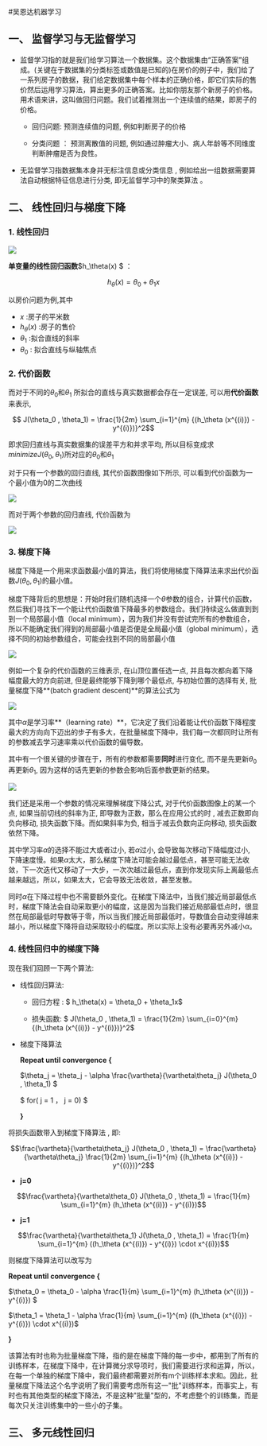 #吴恩达机器学习


## 一、 监督学习与无监督学习

+ 监督学习指的就是我们给学习算法一个数据集。这个数据集由“正确答案”组成。(关键在于数据集的分类标签或数值是已知的)在房价的例子中，我们给了一系列房子的数据，我们给定数据集中每个样本的正确价格，即它们实际的售价然后运用学习算法，算出更多的正确答案。比如你朋友那个新房子的价格。用术语来讲，这叫做回归问题。我们试着推测出一个连续值的结果，即房子的价格。

	+ 回归问题: 预测连续值的问题, 例如判断房子的价格
	
	+ 分类问题 ： 预测离散值的问题, 例如通过肿瘤大小、病人年龄等不同维度判断肿瘤是否为良性。

+ 无监督学习指数据集本身并无标注信息或分类信息 , 例如给出一组数据需要算法自动根据特征信息进行分类, 即无监督学习中的聚类算法 。

## 二、 线性回归与梯度下降

### 1. 线性回归

![](http://img.fhypayaso.cn/QQ20200820-143637%402x.png)

**单变量的线性回归函数**$h_\theta(x) $ ：

$$ h_\theta(x) = \theta_0 + \theta_1x$$

以房价问题为例,其中

+ $x$ :房子的平米数
+ $h_\theta(x)$ :房子的售价
+ $\theta_1$ :拟合直线的斜率
+ $\theta_0$ : 拟合直线与纵轴焦点

### 2. 代价函数

而对于不同的$\theta_0$和$\theta_1$ 所拟合的直线与真实数据都会存在一定误差, 可以用**代价函数**来表示,


$$ J(\theta_0 , \theta_1) = \frac{1}{2m} \sum_{i=1}^{m} {(h_\theta (x^{(i)})  - y^{(i)})}^2$$

即求回归直线与真实数据集的误差平方和并求平均, 所以目标变成求$minimize J(\theta_0 , \theta_1)$所对应的$\theta_0$和$\theta_1$

对于只有一个参数的回归直线, 其代价函数图像如下所示, 可以看到代价函数为一个最小值为0的二次曲线 

![](http://img.fhypayaso.cn/QQ20200820-150438@2x.png)

而对于两个参数的回归直线, 代价函数为

![](http://img.fhypayaso.cn/QQ20200820-150717@2x.png)
	
### 3. 梯度下降

梯度下降是一个用来求函数最小值的算法，我们将使用梯度下降算法来求出代价函数$J(\theta_0 , \theta_1)$的最小值。

梯度下降背后的思想是：开始时我们随机选择一个$\theta$参数的组合，计算代价函数，然后我们寻找下一个能让代价函数值下降最多的参数组合。我们持续这么做直到到到一个局部最小值（local minimum），因为我们并没有尝试完所有的参数组合，所以不能确定我们得到的局部最小值是否便是全局最小值（global minimum），选择不同的初始参数组合，可能会找到不同的局部最小值

![](http://img.fhypayaso.cn/QQ20200820-151420@2x.png)

例如一个复杂的代价函数的三维表示, 在山顶位置任选一点, 并且每次都向着下降幅度最大的方向前进, 但是最终能够下降到哪个最低点, 与初始位置的选择有关, 批量梯度下降**(batch gradient descent)**的算法公式为

![](http://img.fhypayaso.cn/QQ20200820-152208@2x.png)


其中$\alpha$是学习率**（learning rate）**，它决定了我们沿着能让代价函数下降程度最大的方向向下迈出的步子有多大，在批量梯度下降中，我们每一次都同时让所有的参数减去学习速率乘以代价函数的偏导数。

其中有一个很关键的步骤在于，所有的参数都需要**同时**进行变化, 而不是先更新$\theta_0$再更新$\theta_1$,  因为这样的话先更新的参数会影响后面参数更新的结果。

![](http://img.fhypayaso.cn/QQ20200820-152659@2x.png)

我们还是采用一个参数的情况来理解梯度下降公式,  对于代价函数图像上的某一个点, 如果当前切线的斜率为正, 即导数为正数，那么在应用公式的时 ,  减去正数即向负向移动, 损失函数下降。而如果斜率为负, 相当于减去负数向正向移动, 损失函数依然下降。

其中学习率$\alpha$的选择不能过大或者过小, 若$\alpha$过小, 会导致每次移动下降幅度过小, 下降速度慢。如果$\alpha$太大，那么梯度下降法可能会越过最低点，甚至可能无法收敛，下一次迭代又移动了一大步，一次次越过最低点，直到你发现实际上离最低点越来越远，所以，如果太大，它会导致无法收敛，甚至发散。

同时$\alpha$在下降过程中也不需要额外变化。在梯度下降法中，当我们接近局部最低点时，梯度下降法会自动采取更小的幅度，这是因为当我们接近局部最低点时，很显然在局部最低时导数等于零，所以当我们接近局部最低时，导数值会自动变得越来越小，所以梯度下降将自动采取较小的幅度。所以实际上没有必要再另外减小$\alpha$。
	

### 4. 线性回归中的梯度下降

现在我们回顾一下两个算法:

+ 线性回归算法: 

	+ 回归方程 : $ h_\theta(x) = \theta_0 + \theta_1x$
	
	+ 损失函数: $ J(\theta_0 , \theta_1) = \frac{1}{2m} \sum_{i=0}^{m} {(h_\theta (x^{(i)})  - y^{(i)})}^2$

+ 梯度下降算法

	**Repeat until convergence {**
	
	$\theta_j = \theta_j - \alpha \frac{\vartheta}{\vartheta\theta_j} J(\theta_0 , \theta_1) $
	
	$ for( j = 1  ， j = 0) $
	
	**}**
	
将损失函数带入到梯度下降算法 , 即: 

$$\frac{\vartheta}{\vartheta\theta_j} J(\theta_0 , \theta_1)  = \frac{\vartheta}{\vartheta\theta_j} \frac{1}{2m} \sum_{i=1}^{m} {(h_\theta (x^{(i)})  - y^{(i)})}^2$$

+ **j=0**

$$\frac{\vartheta}{\vartheta\theta_0} J(\theta_0 , \theta_1)  = \frac{1}{m} \sum_{i=1}^{m} (h_\theta (x^{(i)})  - y^{(i)})$$

+ **j=1**

$$\frac{\vartheta}{\vartheta\theta_1} J(\theta_0 , \theta_1)  = \frac{1}{m} \sum_{i=1}^{m} ((h_\theta (x^{(i)})  - y^{(i)}) \cdot  x^{(i)})$$

则梯度下降算法可以改写为
	
**Repeat until convergence {**
	
$\theta_0 = \theta_0 - \alpha \frac{1}{m} \sum_{i=1}^{m} (h_\theta (x^{(i)})  - y^{(i)}) $
	
$\theta_1 = \theta_1 - \alpha \frac{1}{m} \sum_{i=1}^{m} ((h_\theta (x^{(i)})  - y^{(i)}) \cdot  x^{(i)})$
	
**}**

该算法有时也称为批量梯度下降，指的是在梯度下降的每一步中，都用到了所有的训练样本，在梯度下降中，在计算微分求导项时，我们需要进行求和运算，所以，在每一个单独的梯度下降中，我们最终都需要对所有m个训练样本求和。因此，批量梯度下降法这个名字说明了我们需要考虑所有这一"批"训练样本，而事实上，有时也有其他类型的梯度下降法，不是这种"批量"型的，不考虑整个的训练集，而是每次只关注训练集中的一些小的子集。


## 三、 多元线性回归






